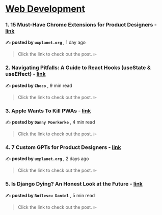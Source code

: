 
<h1><a href=https://medium.com/tag/web-development/recommended target="_blank" rel="noopener noreferrer">Web Development</a></h1>
<h3>1. 15 Must-Have Chrome Extensions for Product Designers - <a href=https://medium.com/ux-planet/15-must-have-chrome-extensions-for-product-designers-1e02e36d34f9?source=tag_recommended_feed---------0-84----------web_development----------1e2a1120_b22c_45c2_85dd_6b0ea7032c0a------- target="_blank" rel="noopener noreferrer">link</a></h3>

✍️ **posted by `uxplanet.org`** <date> , 1 day ago</date>

<blockquote>Click the link to check out the post. ⌲</blockquote>

<h3>2. Navigating Pitfalls: A Guide to React Hooks (useState & useEffect) - <a href=https://medium.com/@Choco23/navigating-pitfalls-a-guide-to-react-hooks-usestate-useeffect-2aa2d1eca746?source=tag_recommended_feed---------1-107----------web_development----------1e2a1120_b22c_45c2_85dd_6b0ea7032c0a------- target="_blank" rel="noopener noreferrer">link</a></h3>

✍️ **posted by `Choco`** <date> , 9 min read</date>

<blockquote>Click the link to check out the post. ⌲</blockquote>

<h3>3. Apple Wants To Kill PWAs - <a href=https://medium.com/itnext/apple-wants-to-kill-pwas-0895be2e497b?source=tag_recommended_feed---------2-85----------web_development----------1e2a1120_b22c_45c2_85dd_6b0ea7032c0a------- target="_blank" rel="noopener noreferrer">link</a></h3>

✍️ **posted by `Danny Moerkerke`** <date> , 4 min read</date>

<blockquote>Click the link to check out the post. ⌲</blockquote>

<h3>4. 7 Custom GPTs for Product Designers - <a href=https://medium.com/ux-planet/7-custom-gpts-for-product-designers-437bcd92e2ba?source=tag_recommended_feed---------3-84----------web_development----------1e2a1120_b22c_45c2_85dd_6b0ea7032c0a------- target="_blank" rel="noopener noreferrer">link</a></h3>

✍️ **posted by `uxplanet.org`** <date> , 2 days ago</date>

<blockquote>Click the link to check out the post. ⌲</blockquote>

<h3>5. Is Django Dying? An Honest Look at the Future - <a href=https://medium.com/python-in-plain-english/is-django-dying-an-honest-look-at-the-future-86ed684415b1?source=tag_recommended_feed---------4-107----------web_development----------1e2a1120_b22c_45c2_85dd_6b0ea7032c0a------- target="_blank" rel="noopener noreferrer">link</a></h3>

✍️ **posted by `Builescu Daniel`** <date> , 5 min read</date>

<blockquote>Click the link to check out the post. ⌲</blockquote>

